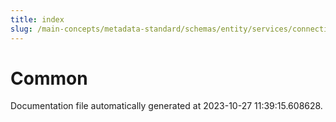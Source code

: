```yaml
---
title: index
slug: /main-concepts/metadata-standard/schemas/entity/services/connections/database/common
---
```


# Common

Documentation file automatically generated at 2023-10-27 11:39:15.608628.
